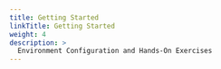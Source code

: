 ```yaml
---
title: Getting Started
linkTitle: Getting Started
weight: 4
description: >
  Environment Configuration and Hands-On Exercises
---
```

